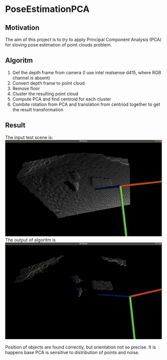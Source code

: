 # PoseEstimationPCA
## Motivation
The aim of this project is to try to apply Principal Component Analysis (PCA) for sloving pose estimation of point clouds problem.

## Algoritm
1) Get the depth frame from camera (I use intel realsense d415, where RGB channel is absent)
2) Convert depth frame to point cloud
3) Remove floor
4) Cluster the resulting point cloud
5) Compute PCA and find centroid for each cluster
6) Combite rotation from PCA and translation from centriod together to get the result transformation

## Result
The input test scene is:
![](/files/initial_pc.png?raw=true "Initial scene")
The output of algoritm is
![](/files/result_pc.png?raw=true "Initial scene")

Position of objects are found correctly, but orientation not so precise. It is happens base PCA is sensitive to distribution of points and noise.
